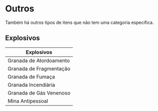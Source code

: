 # Outros

Também há outros tipos de itens que não tem uma categoria especifica.

## Explosivos

|       Explosivos        |
| ----------------------- |
| Granada de Atordoamento |
| Granada de Fragmentação |
| Granada de Fumaça       |
| Granada Incendiária     |
| Granada de Gás Venenoso |
| Mina Antipessoal        |
